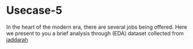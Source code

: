 # Usecase-5
In the heart of the modern era, there are several jobs being offered. Here we present to you a brief analysis through (EDA)
dataset collected from [jaddarah](https://www.kaggle.com/datasets/moayadalkhozayem/job-postings-in-saudi-arabia)
